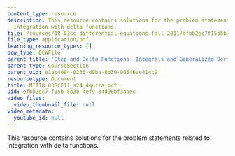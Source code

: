 ```yaml
---
content_type: resource
description: This resource contains solutions for the problem statements related to
  integration with delta functions.
file: /courses/18-03sc-differential-equations-fall-2011/efbb2ec7f15b5b3b4ef934d96bf3aaec_MIT18_03SCF11_s24_4quiza.pdf
file_type: application/pdf
learning_resource_types: []
ocw_type: OCWFile
parent_title: 'Step and Delta Functions: Integrals and Generalized Derivatives'
parent_type: CourseSection
parent_uid: e1ac4e84-0236-d0ba-8b39-96546ae414c9
resourcetype: Document
title: MIT18_03SCF11_s24_4quiza.pdf
uid: efbb2ec7-f15b-5b3b-4ef9-34d96bf3aaec
video_files:
  video_thumbnail_file: null
video_metadata:
  youtube_id: null
---
```

This resource contains solutions for the problem statements related to integration with delta functions.


